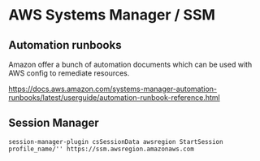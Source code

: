 # AWS Systems Manager / SSM

## Automation runbooks

Amazon offer a bunch of automation documents which can be used with AWS config to remediate resources.

https://docs.aws.amazon.com/systems-manager-automation-runbooks/latest/userguide/automation-runbook-reference.html

## Session Manager

```
session-manager-plugin csSessionData awsregion StartSession profile_name/'' https://ssm.awsregion.amazonaws.com
```
